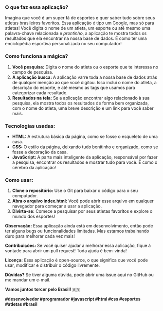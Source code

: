 ### **O que faz essa aplicação?**

Imagina que você é um super fã de esportes e quer saber tudo sobre seus atletas brasileiros favoritos. Essa aplicação é tipo um Google, mas só para atletas! Você digita o nome de um atleta, um esporte ou até mesmo uma palavra-chave relacionada e *prontinho*, a aplicação te mostra todos os resultados que ela encontrar na nossa base de dados. É como ter uma enciclopédia esportiva personalizada no seu computador!

### **Como funciona a mágica?**

1. **Você pesquisa:** Digita o nome do atleta ou o esporte que te interessa no campo de pesquisa.
2. **A aplicação busca:** A aplicação varre toda a nossa base de dados atrás de qualquer menção ao que você digitou. Isso inclui o nome do atleta, a descrição do esporte, e até mesmo as tags que usamos para categorizar cada resultado.
3. **Resultados na tela:** Se a aplicação encontrar algo relacionado à sua pesquisa, ela mostra todos os resultados de forma bem organizada, com o nome do atleta, uma breve descrição e um link para você saber mais.

### **Tecnologias usadas:**

* **HTML:** A estrutura básica da página, como se fosse o esqueleto de uma casa.
* **CSS:** O estilo da página, deixando tudo bonitinho e organizado, como se fosse a decoração da casa.
* **JavaScript:** A parte mais inteligente da aplicação, responsável por fazer a pesquisa, encontrar os resultados e mostrar tudo para você. É como o cérebro da aplicação!

### **Como usar:**

1. **Clone o repositório:** Use o Git para baixar o código para o seu computador.
2. **Abra o arquivo index.html:** Você pode abrir esse arquivo em qualquer navegador para começar a usar a aplicação.
3. **Divirta-se:** Comece a pesquisar por seus atletas favoritos e explore o mundo dos esportes!

**Observação:** Essa aplicação ainda está em desenvolvimento, então pode ter alguns bugs ou funcionalidades limitadas. Mas estamos trabalhando duro para melhorar cada vez mais!

**Contribuições:** Se você quiser ajudar a melhorar essa aplicação, fique à vontade para abrir um pull request! Toda ajuda é bem-vinda!

**Licença:** Essa aplicação é open-source, o que significa que você pode usar, modificar e distribuir o código livremente.

**Dúvidas?** Se tiver alguma dúvida, pode abrir uma issue aqui no GitHub ou me mandar um e-mail.

**Vamos juntos torcer pelo Brasil!** 🇧🇷

**#desenvolvedor #programador #javascript #html #css #esportes #atletas #brasil** 
